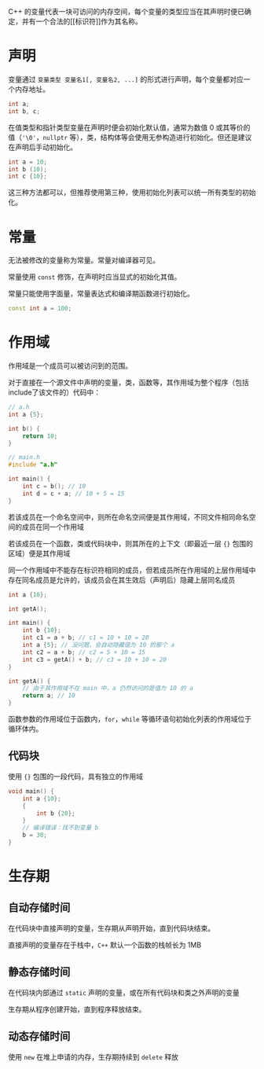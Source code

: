 C++ 的变量代表一块可访问的内存空间，每个变量的类型应当在其声明时便已确定，并有一个合法的[[标识符]]作为其名称。

# 声明

变量通过 `变量类型 变量名1[, 变量名2, ...]` 的形式进行声明，每个变量都对应一个内存地址。

```c++
int a;
int b, c;
```

在值类型和指针类型变量在声明时便会初始化默认值，通常为数值 0 或其等价的值（`'\0'`，`nullptr` 等），类，结构体等会使用无参构造进行初始化。但还是建议在声明后手动初始化。

```c++
int a = 10;
int b (10);
int c {10};
```

这三种方法都可以，但推荐使用第三种，使用初始化列表可以统一所有类型的初始化。

# 常量

无法被修改的变量称为常量。常量对编译器可见。

常量使用 `const` 修饰，在声明时应当显式的初始化其值。

常量只能使用字面量，常量表达式和编译期函数进行初始化。

```c++
const int a = 100;
```

# 作用域

作用域是一个成员可以被访问到的范围。

对于直接在一个源文件中声明的变量，类，函数等，其作用域为整个程序（包括include了该文件的）代码中：

```c++
// a.h
int a {5};

int b() {
    return 10;
}
```

```c++
// main.h
#include "a.h"

int main() {
    int c = b(); // 10
    int d = c + a; // 10 + 5 = 15
}
```

若该成员在一个命名空间中，则所在命名空间便是其作用域，不同文件相同命名空间的成员在同一个作用域

若该成员在一个函数，类或代码块中，则其所在的上下文（即最近一层 `{}` 包围的区域）便是其作用域

同一个作用域中不能存在标识符相同的成员，但若成员所在作用域的上层作用域中存在同名成员是允许的，该成员会在其生效后（声明后）隐藏上层同名成员

```c++
int a {10};

int getA();

int main() {
    int b {10};
    int c1 = a + b; // c1 = 10 + 10 = 20
    int a {5}; // 没问题，会自动隐藏值为 10 的那个 a
    int c2 = a + b; // c2 = 5 + 10 = 15
    int c3 = getA() + b; // c3 = 10 + 10 = 20
}

int getA() {
    // 由于其作用域不在 main 中，a 仍然访问的是值为 10 的 a
    return a; // 10
}
```

函数参数的作用域位于函数内，`for`，`while` 等循环语句初始化列表的作用域位于循环体内。

## 代码块

使用 `{}` 包围的一段代码，具有独立的作用域

```c++
void main() {
    int a {10};
    {
        int b {20};
    }
    // 编译错误：找不到变量 b
    b = 30;
}
```

# 生存期

## 自动存储时间

在代码块中直接声明的变量，生存期从声明开始，直到代码块结束。

直接声明的变量存在于栈中，`C++` 默认一个函数的栈帧长为 1MB

## 静态存储时间

在代码块内部通过 `static` 声明的变量，或在所有代码块和类之外声明的变量

生存期从程序创建开始，直到程序释放结束。

## 动态存储时间

使用 `new` 在堆上申请的内存，生存期持续到 `delete` 释放